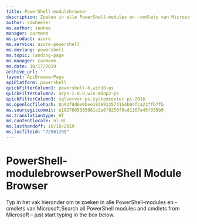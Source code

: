 ```yaml
---
title: PowerShell-modulebrowser
description: Zoeken in alle PowerShell-modules en -cmdlets van Microsoft
author: sdwheeler
ms.author: sewhee
manager: carmonm
ms.product: azure
ms.service: azure-powershell
ms.devlang: powershell
ms.topic: landing-page
ms.manager: carmonm
ms.date: 10/17/2019
archive_url: ''
layout: ApiBrowserPage
apiPlatform: powershell
quickFilterColumn1: powershell-6,win10-ps
quickFilterColumn2: azps-2.8.0,win-mdop2-ps
quickFilterColumn3: sqlserver-ps,systemcenter-ps-2016
ms.openlocfilehash: 8a93fdd6e0bee1836913573154b04fca21ffb7fb
ms.sourcegitcommit: e1027805385081c2e6f9250f9cd1167a45f035b0
ms.translationtype: HT
ms.contentlocale: nl-NL
ms.lasthandoff: 10/18/2019
ms.locfileid: "72561295"
---
```

# <a name="powershell-module-browser"></a><span data-ttu-id="126fc-103">PowerShell-modulebrowser</span><span class="sxs-lookup"><span data-stu-id="126fc-103">PowerShell Module Browser</span></span>

<span data-ttu-id="126fc-104">Typ in het vak hieronder om te zoeken in alle PowerShell-modules en -cmdlets van Microsoft.</span><span class="sxs-lookup"><span data-stu-id="126fc-104">Search all PowerShell modules and cmdlets from Microsoft – just start typing in the box below.</span></span>
